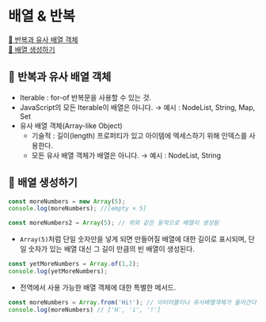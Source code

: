 # 배열 & 반복

[📌 반복과 유사 배열 객체](#📌-반복과-유사-배열-객체)<br>
[📌 배열 생성하기](#📌-배열-생성하기)<br>

## 📌 반복과 유사 배열 객체
* Iterable : for-of 반복문을 사용할 수 있는 것.
* JavaScript의 모든 Iterable이 배열은 아니다. &rarr; 예시 : NodeList, String, Map, Set
* 유사 배열 객체(Array-like Object)
  * 기술적 : 길이(length) 프로퍼티가 있고 아이템에 엑세스하기 위해 인덱스를 사용한다.
  * 모든 유사 배열 객체가 배열은 아니다. &rarr; 예시 : NodeList, String

## 📌 배열 생성하기
```javascript
const moreNumbers = new Array(5);
console.log(moreNumbers); //[empty × 5] 

const moreNumbers2 = Array(5); // 위와 같은 동작으로 배열이 생성됨
```
* `Array(5)`처럼 단일 숫자만을 넣게 되면 만들어질 배열에 대한 길이로 표시되며, 단일 숫자가 있는 배열 대신 그 길이 만큼의 빈 배열이 생성된다.

```javascript
const yetMoreNumbers = Array.of(1,2);
console.log(yetMoreNumbers);
```
* 전역에서 사용 가능한 배열 객체에 대한 특별한 메서드.

```javascript
const moreNumbers = Array.from('Hi!'); // 이터러블이나 유사배열객체가 들어간다.
console.log(moreNumbers) // ['H', 'i', '!']
```